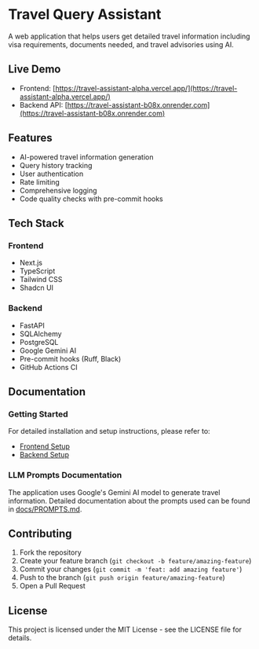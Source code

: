 # Travel Query Assistant

A web application that helps users get detailed travel information including visa requirements, documents needed, and travel advisories using AI.

## Live Demo
- Frontend: [https://travel-assistant-alpha.vercel.app/](https://travel-assistant-alpha.vercel.app/)
- Backend API: [https://travel-assistant-b08x.onrender.com](https://travel-assistant-b08x.onrender.com)

## Features

- AI-powered travel information generation
- Query history tracking
- User authentication
- Rate limiting
- Comprehensive logging
- Code quality checks with pre-commit hooks

## Tech Stack

### Frontend
- Next.js
- TypeScript
- Tailwind CSS
- Shadcn UI

### Backend
- FastAPI
- SQLAlchemy
- PostgreSQL
- Google Gemini AI
- Pre-commit hooks (Ruff, Black)
- GitHub Actions CI

## Documentation

### Getting Started
For detailed installation and setup instructions, please refer to:
- [Frontend Setup](frontend/README.md)
- [Backend Setup](backend/README.md)

### LLM Prompts Documentation
The application uses Google's Gemini AI model to generate travel information. Detailed documentation about the prompts used can be found in [docs/PROMPTS.md](docs/PROMPTS.md).

## Contributing

1. Fork the repository
2. Create your feature branch (`git checkout -b feature/amazing-feature`)
3. Commit your changes (`git commit -m 'feat: add amazing feature'`)
4. Push to the branch (`git push origin feature/amazing-feature`)
5. Open a Pull Request

## License

This project is licensed under the MIT License - see the LICENSE file for details.

